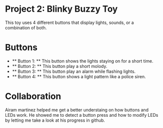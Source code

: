 # Project 2: Blinky Buzzy Toy

This toy uses 4 different buttons that display lights, sounds, or a
combination of both.

# Buttons

- ** Button 1: ** This button shows the lights staying on for a short time.
- ** Button 2: ** This button play a short molody.
- ** Button 3: ** This button play an alarm while flashing lights.
- ** Button 4: ** This button shows a light pattern like a police siren.

# Collaboration

Airam martinez helped me get a better understaing on how buttons and LEDs
work. He showed me to detect a button press and how to modify LEDs by letting
me take a look at his progress in github.
